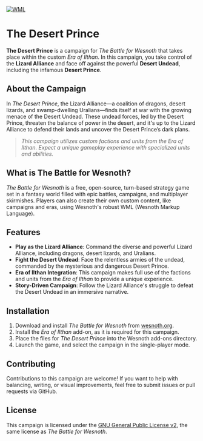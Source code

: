 [![WML](https://github.com/Lykos/wesnoth-The-Desert-Prince/actions/workflows/wml.yml/badge.svg)](https://github.com/Lykos/wesnoth-The-Desert-Prince/actions/workflows/wml.yml)

# The Desert Prince

**The Desert Prince** is a campaign for *The Battle for Wesnoth* that takes place within the custom *Era of Ilthan*. In this campaign, you take control of the **Lizard Alliance** and face off against the powerful **Desert Undead**, including the infamous **Desert Prince**.

## About the Campaign

In *The Desert Prince*, the Lizard Alliance—a coalition of dragons, desert lizards, and swamp-dwelling Uralians—finds itself at war with the growing menace of the Desert Undead. These undead forces, led by the Desert Prince, threaten the balance of power in the desert, and it's up to the Lizard Alliance to defend their lands and uncover the Desert Prince’s dark plans.

> *This campaign utilizes custom factions and units from the Era of Ilthan. Expect a unique gameplay experience with specialized units and abilities.*

## What is The Battle for Wesnoth?

*The Battle for Wesnoth* is a free, open-source, turn-based strategy game set in a fantasy world filled with epic battles, campaigns, and multiplayer skirmishes. Players can also create their own custom content, like campaigns and eras, using Wesnoth's robust WML (Wesnoth Markup Language).

## Features

- **Play as the Lizard Alliance**: Command the diverse and powerful Lizard Alliance, including dragons, desert lizards, and Uralians.
- **Fight the Desert Undead**: Face the relentless armies of the undead, commanded by the mysterious and dangerous Desert Prince.
- **Era of Ilthan Integration**: This campaign makes full use of the factions and units from the *Era of Ilthan* to provide a unique experience.
- **Story-Driven Campaign**: Follow the Lizard Alliance's struggle to defeat the Desert Undead in an immersive narrative.

## Installation

1. Download and install *The Battle for Wesnoth* from [wesnoth.org](https://www.wesnoth.org).
2. Install the *Era of Ilthan* add-on, as it is required for this campaign.
3. Place the files for *The Desert Prince* into the Wesnoth add-ons directory.
4. Launch the game, and select the campaign in the single-player mode.

## Contributing

Contributions to this campaign are welcome! If you want to help with balancing, writing, or visual improvements, feel free to submit issues or pull requests via GitHub.

## License

This campaign is licensed under the [GNU General Public License v2](https://www.gnu.org/licenses/old-licenses/gpl-2.0.en.html), the same license as *The Battle for Wesnoth*.

